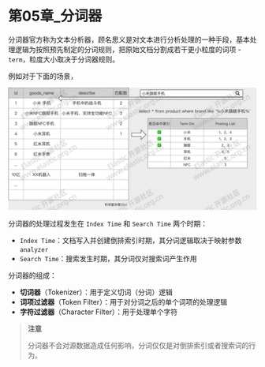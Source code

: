 # 第05章_分词器

分词器官方称为文本分析器，顾名思义是对文本进行分析处理的一种手段，基本处理逻辑为按照预先制定的分词规则，把原始文档分割成若干更小粒度的词项 - `term`，粒度大小取决于分词器规则。

例如对于下面的场景，

<img src="img/第05章_分词器/1.1.jpg" alt="img" style="zoom:80%;" />

分词器的处理过程发生在 `Index Time` 和 `Search Time` 两个时期：

- `Index Time`：文档写入并创建倒排索引时期，其分词逻辑取决于映射参数 `analyzer`
- `Search Time`：搜索发生时期，其分词仅对搜索词产生作用

分词器的组成：

- **切词器**（Tokenizer）：用于定义切词（分词）逻辑
- **词项过滤器**（Token Filter）：用于对分词之后的单个词项的处理逻辑
- **字符过滤器**（Character Filter）：用于处理单个字符

> **注意**
>
> 分词器不会对源数据造成任何影响，分词仅仅是对倒排索引或者搜索词的行为。